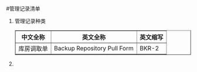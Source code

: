 #管理记录清单

1. 管理记录种类
	<table border>
	<tr><th>中文全称</th><th>英文全称</th><th>英文缩写</th></tr>
	<tr><td>库房调取单</td><td>Backup Repository Pull Form</td><td>BKR-2</td></tr>
	</table>
1. 